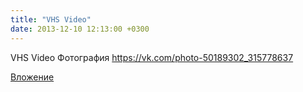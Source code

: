 ```yaml
---
title: "VHS Video"
date: 2013-12-10 12:13:00 +0300
---
```


VHS Video
Фотография
https://vk.com/photo-50189302_315778637

[Вложение](https://vk.com/photo-50189302_315778637)
